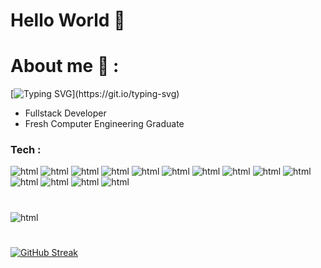 # Hello World :wave:

# About me :loudspeaker: :
[![Typing SVG](https://readme-typing-svg.herokuapp.com?width=500&lines=My+name+is+Ibrahim+from+Taif+Saudi+Arabia%2C+;I+enjoy+coding+and+solving+problems.)](https://git.io/typing-svg)
- Fullstack Developer
- Fresh Computer Engineering Graduate



### Tech :

![html](https://img.shields.io/badge/HTML5-E34F26?style=for-the-badge&logo=html5&logoColor=white)
![html](https://img.shields.io/badge/TypeScript-007ACC?style=for-the-badge&logo=typescript&logoColor=white)
![html](https://img.shields.io/badge/CSS3-1572B6?style=for-the-badge&logo=css3&logoColor=white)
![html](https://img.shields.io/badge/JavaScript-323330?style=for-the-badge&logo=javascript&logoColor=F7DF1E)
![html](https://img.shields.io/badge/Node.js-43853D?style=for-the-badge&logo=node.js&logoColor=white)
![html](https://img.shields.io/badge/Express.js-000000?style=for-the-badge&logo=express&logoColor=white)
![html](https://img.shields.io/badge/React-20232A?style=for-the-badge&logo=react&logoColor=61DAFB)
![html](https://img.shields.io/badge/Svelte-4A4A55?style=for-the-badge&logo=svelte&logoColor=FF3E00)
![html](https://img.shields.io/badge/MySQL-00000F?style=for-the-badge&logo=mysql&logoColor=white)
![html](https://img.shields.io/badge/firebase-ffca28?style=for-the-badge&logo=firebase&logoColor=black)
![html](https://img.shields.io/badge/PostgreSQL-316192?style=for-the-badge&logo=postgresql&logoColor=white)
![html](https://img.shields.io/badge/MongoDB-4EA94B?style=for-the-badge&logo=mongodb&logoColor=white)
![html](https://img.shields.io/badge/Figma-F24E1E?style=for-the-badge&logo=figma&logoColor=white)
![html](https://img.shields.io/badge/Dribbble-EA4C89?style=for-the-badge&logo=dribbble&logoColor=white)

#
![html](https://github-readme-stats.vercel.app/api/top-langs/?username=ibraKH)
#
[![GitHub Streak](http://github-readme-streak-stats.herokuapp.com?user=ibraKH&theme=tokyonight&hide_border=true&date_format=M%20j%5B%2C%20Y%5D)](https://git.io/streak-stats)


